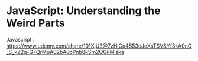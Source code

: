 <h1>JavaScript: Understanding the Weird Parts</h1>

Javascript : https://www.udemy.com/share/101XjU3@7zHiCo4S53cJoXsTSVSYf3kA0nG_S_kZ2q-G7QrMuA02bAubPnb8kSm2QGkMiska
